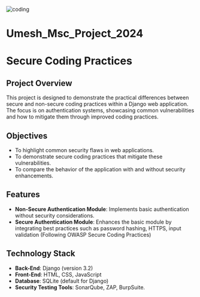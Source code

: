 

![coding](https://github.com/user-attachments/assets/0e3c6bde-39b6-421e-8a72-fd30572db374)
# Umesh_Msc_Project_2024
# Secure Coding Practices

## Project Overview
This project is designed to demonstrate the practical differences between secure and non-secure coding practices within a Django web application. The focus is on authentication systems, showcasing common vulnerabilities and how to mitigate them through improved coding practices.

## Objectives
- To highlight common security flaws in web applications.
- To demonstrate secure coding practices that mitigate these vulnerabilities.
- To compare the behavior of the application with and without security enhancements.

## Features
- **Non-Secure Authentication Module**: Implements basic authentication without security considerations.
- **Secure Authentication Module**: Enhances the basic module by integrating best practices such as password hashing, HTTPS, input validation (Following OWASP Secure Coding Practices)

## Technology Stack
- **Back-End**: Django (version 3.2)
- **Front-End**: HTML, CSS, JavaScript
- **Database**: SQLite (default for Django)
- **Security Testing Tools**: SonarQube, ZAP, BurpSuite.
